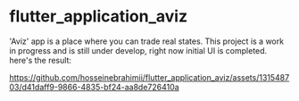 # flutter_application_aviz

'Aviz' app is a place where you can trade real states.
This project is a work in progress and is still under develop, right now initial UI is completed.
here's the result:

https://github.com/hosseinebrahimii/flutter_application_aviz/assets/131548703/d41daff9-9866-4835-bf24-aa8de726410a







